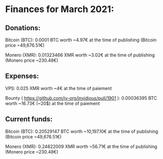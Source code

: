 # Finances for March 2021:


## Donations:

Bitcoin (BTC): 0.0001 BTC worth ~4.97€ at the time of publishing (Bitcoin price ~49,676.51€)

Monero (XMR): 0.01323466 XMR worth ~3.02€ at the time of publishing (Monero price ~230.48€)


## Expenses:

VPS: 0.025 XMR worth ~4€ at the time of paiement

Bounty ( https://github.com/iv-org/invidious/pull/1901 ): 0.00036395 BTC worth ~16.73€ (~20$) at the time of paiement


## Current funds:

Bitcoin (BTC): 0.20529147 BTC worth ~10,197.10€ at the time of publishing (Bitcoin price ~49,676.51€)

Monero (XMR): 0.24822009 XMR worth ~56.71€ at the time of publishing (Monero price ~230.48€)
